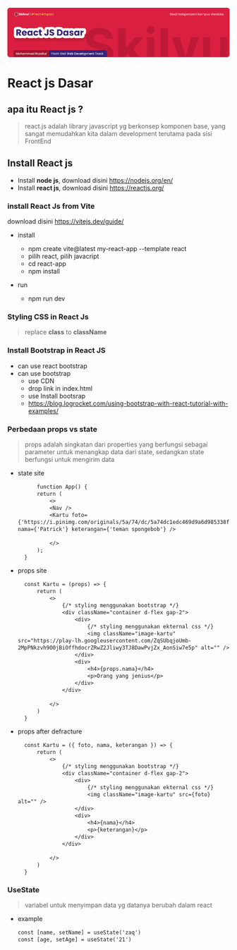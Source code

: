 ![Image Banner!](assets/react-banner.png "Javascript")
# **React js Dasar**
## apa itu React js ?
> react.js adalah library javascript yg berkonsep komponen base, yang sangat memudahkan kita dalam development terutama pada sisi FrontEnd

## Install React js 
- Install **node js**, download disini https://nodejs.org/en/
- Install **react js**, download disini https://reactjs.org/

### install React Js from Vite
download disini https://vitejs.dev/guide/

- install
    - npm create vite@latest my-react-app --template react
    - pilih react, pilih javacript
    - cd react-app
    - npm install

- run
    - npm run dev

### Styling CSS in React Js
> replace **class** to **className**

### Install Bootstrap in React JS
- can use react bootstrap
- can use bootstrap
  - use CDN
  - drop link in index.html
  - use Install bootsrap
  - https://blog.logrocket.com/using-bootstrap-with-react-tutorial-with-examples/

### Perbedaan props vs state
> props adalah singkatan dari properties yang berfungsi sebagai parameter untuk menangkap data dari state, sedangkan state berfungsi untuk mengirim data

- state site
  ```
        function App() {
        return (
            <>
            <Nav />
            <Kartu foto={'https://i.pinimg.com/originals/5a/74/dc/5a74dc1edc469d9a6d985338f1cdd230.jpg'} nama={'Patrick'} keterangan={'teman spongebob'} />

            </>
        );
    }
  ```
- props site
  ```
    const Kartu = (props) => {
        return (
            <>
                {/* styling menggunakan bootstrap */}
                <div className="container d-flex gap-2">
                    <div>
                        {/* styling menggunakan ekternal css */}
                        <img className="image-kartu" src="https://play-lh.googleusercontent.com/ZqSUbqjoUmb-2MpPNkzvh9O0jBiOffhdocrZRwZ2Jliwy3TJ8DawPvjZx_AonSiw7e5p" alt="" />
                    </div>
                    <div>
                        <h4>{props.nama}</h4>
                        <p>Orang yang jenius</p>
                    </div>
                </div>

            </>
        )
    }
  ```
- props after defracture
  ```
    const Kartu = ({ foto, nama, keterangan }) => {
        return (
            <>
                {/* styling menggunakan bootstrap */}
                <div className="container d-flex gap-2">
                    <div>
                        {/* styling menggunakan ekternal css */}
                        <img className="image-kartu" src={foto} alt="" />
                    </div>
                    <div>
                        <h4>{nama}</h4>
                        <p>{keterangan}</p>
                    </div>
                </div>

            </>
        )
    }
  ```

### UseState
> variabel untuk menyimpan data yg datanya berubah dalam react

- example
  ```
  const [name, setName] = useState('zaq')
  const [age, setAge] = useState('21')
  ```